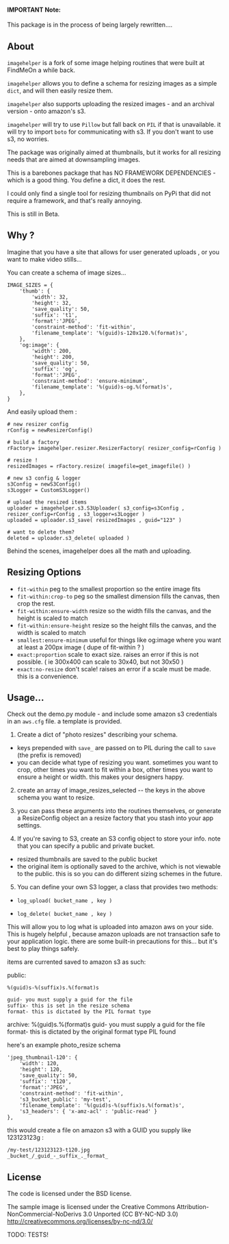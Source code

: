 #### IMPORTANT Note:

This package is in the process of being largely rewritten....

## About

`imagehelper` is a fork of some image helping routines that were built at FindMeOn a while back.

`imagehelper` allows you to define a schema for resizing images as a simple `dict`, and will then easily resize them.

`imagehelper` also supports uploading the resized images - and an archival version - onto amazon's s3.

`imagehelper` will try to use `Pillow` but fall back on `PIL` if that is unavailable.  it will try to import `boto` for communicating with s3.  If you don't want to use s3, no worries.

The package was originally aimed at thumbnails, but it works for all resizing needs that are aimed at downsampling images.

This is a barebones package that has NO FRAMEWORK DEPENDENCIES - which is a good thing.  You define a dict, it does the rest.

I could only find a single tool for resizing thumbnails on PyPi that did not require a framework, and that's really annoying.

This is still in Beta.


## Why ?

Imagine that you have a site that allows for user generated uploads , or you want to make video stills...

You can create a schema of image sizes...

	IMAGE_SIZES = {
		'thumb': {
			'width': 32,
			'height': 32,
			'save_quality': 50,
			'suffix': 't1',
			'format':'JPEG',
			'constraint-method': 'fit-within',
			'filename_template': '%(guid)s-120x120.%(format)s',
		},
		'og:image': {
			'width': 200,
			'height': 200,
			'save_quality': 50,
			'suffix': 'og',
			'format':'JPEG',
			'constraint-method': 'ensure-minimum',
			'filename_template': '%(guid)s-og.%(format)s',
		},
	}

And easily upload them :

	# new resizer config
	rConfig = newResizerConfig()

	# build a factory
	rFactory= imagehelper.resizer.ResizerFactory( resizer_config=rConfig )

	# resize !
	resizedImages = rFactory.resize( imagefile=get_imagefile() )

	# new s3 config & logger
	s3Config = newS3Config()
	s3Logger = CustomS3Logger()

	# upload the resized items
	uploader = imagehelper.s3.S3Uploader( s3_config=s3Config , resizer_config=rConfig , s3_logger=s3Logger )
	uploaded = uploader.s3_save( resizedImages , guid="123" )

	# want to delete them?
	deleted = uploader.s3_delete( uploaded )

Behind the scenes, imagehelper does all the math and uploading.


## Resizing Options

* `fit-within` peg to the smallest proportion so the entire image fits
* `fit-within:crop-to` peg so the smallest dimension fills the canvas, then crop the rest.
* `fit-within:ensure-width` resize so the width fills the canvas, and the height is scaled to match
* `fit-within:ensure-height` resize so the height fills the canvas, and the width is scaled to match
* `smallest:ensure-minimum` useful for things like og:image where you want at least a 200px image ( dupe of fit-within ? )
* `exact:proportion` scale to exact size. raises an error if this is not possible.  ( ie 300x400 can scale to 30x40, but not 30x50 )
* `exact:no-resize` don't scale! raises an error if a scale must be made. this is a convenience.







## Usage...

Check out the demo.py module - and include some amazon s3 credentials in an `aws.cfg` file.  a template is provided.

1. Create a dict of "photo resizes" describing your schema.

* keys prepended with `save_` are passed on to PIL during the call to `save` (the prefix is removed)
* you can decide what type of resizing you want.  sometimes you want to crop, other times you want to fit within a box, other times you want to ensure a height or width.  this makes your designers happy.

2. create an array of image_resizes_selected -- the keys in the above schema you want to resize.

3. you can pass these arguments into the routines themselves, or generate a ResizeConfig object an a resize factory that you stash into your app settings.

4. If you're saving to S3, create an S3 config object to store your info.  note that you can specify a public and private bucket.

* resized thumbnails are saved to the public bucket
*  the original item is optionally saved to the archive, which is not viewable to the public.  this is so you can do different sizing schemes in the future.

5. You can define your own S3 logger, a class that provides two methods:

*     log_upload( bucket_name , key )
*     log_delete( bucket_name , key )

This will allow you to log what is uploaded into amazon aws on your side.  This is hugely helpful , because amazon uploads are not transaction safe to your application logic.  there are some built-in precautions for this... but it's best to play things safely.


items are currented saved to amazon s3 as such:

public:

	%(guid)s-%(suffix)s.%(format)s

	guid- you must supply a guid for the file
	suffix- this is set in the resize schema
	format- this is dictated by the PIL format type

archive:
	%(guid)s.%(format)s
	guid- you must supply a guid for the file
	format- this is dictated by the original format type PIL found

here's an example photo_resize schema

    'jpeg_thumbnail-120': {
        'width': 120,
        'height': 120,
        'save_quality': 50,
        'suffix': 't120',
        'format':'JPEG',
        'constraint-method': 'fit-within',
        's3_bucket_public': 'my-test',
        'filename_template': '%(guid)s-%(suffix)s.%(format)s',
        's3_headers': { 'x-amz-acl' : 'public-read' }
    },


this would create a file on amazon s3 with a GUID you supply like 123123123g :

	/my-test/123123123-t120.jpg
	_bucket_/_guid_-_suffix_._format_




## License

The code is licensed under the BSD license.

The sample image is licensed under the Creative Commons Attribution-NonCommercial-NoDerivs 3.0 Unported (CC BY-NC-ND 3.0) http://creativecommons.org/licenses/by-nc-nd/3.0/







TODO:
    TESTS!
